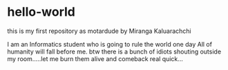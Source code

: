 # hello-world
this is my first repository as motardude by Miranga Kaluarachchi

I am an Informatics student who is going to rule the world one day
All of humanity will fall before me.
btw there is a bunch of idiots shouting outside my room.....let me burn them alive and comeback real quick...
